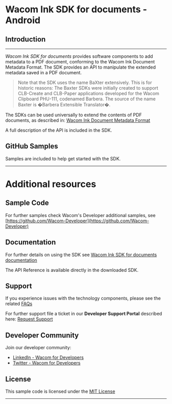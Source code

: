 # Wacom Ink SDK for documents - Android

## Introduction

---

*Wacom Ink SDK for documents* provides software components to add metadata to a PDF document, conforming to the Wacom Ink Document Metadata Format.
The SDK provides an API to manipulate the extended metadata saved in a PDF document.

> Note that the SDK uses the name BaXter extensively. This is for historic reasons:
> The Baxter SDKs were initially created to support CLB-Create and CLB-Paper applications developed for the Wacom Clipboard PHU-111, codenamed Barbera.
> The source of the name Baxter is �Barbera Extensible Translator�.

The SDKs can be used universally to extend the contents of PDF documents, as described in:
[Wacom Ink Document Metadata Format](http://developer-docs.wacom.com/sdk-for-documents/docs/idml-format)


A full description of the API is included in the SDK.
    
## GitHub Samples

Samples are included to help get started with the SDK.

---

# Additional resources 

## Sample Code
For further samples check Wacom's Developer additional samples, see [https://github.com/Wacom-Developer](https://github.com/Wacom-Developer)

## Documentation
For further details on using the SDK see [Wacom Ink SDK for documents documentation](http://developer-docs.wacom.com/sdk-for-documents/) 

The API Reference is available directly in the downloaded SDK.

## Support
If you experience issues with the technology components, please see the related [FAQs](https://developer-support.wacom.com/hc/en-us)

For further support file a ticket in our **Developer Support Portal** described here: [Request Support](https://developer-support.wacom.com/hc/en-us/requests/new)

## Developer Community 
Join our developer community:

- [LinkedIn - Wacom for Developers](https://www.linkedin.com/company/wacom-for-developers/)
- [Twitter - Wacom for Developers](https://twitter.com/Wacomdevelopers)

## License 
This sample code is licensed under the [MIT License](https://choosealicense.com/licenses/mit/)

---
